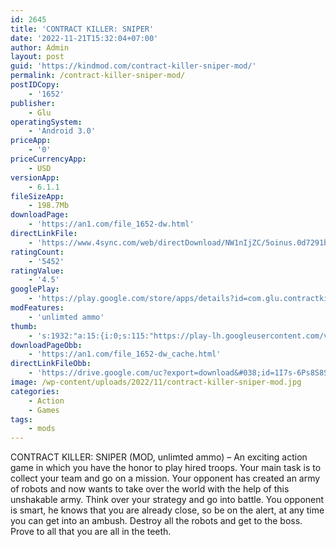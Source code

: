 ```yaml
---
id: 2645
title: 'CONTRACT KILLER: SNIPER'
date: '2022-11-21T15:32:04+07:00'
author: Admin
layout: post
guid: 'https://kindmod.com/contract-killer-sniper-mod/'
permalink: /contract-killer-sniper-mod/
postIDCopy:
    - '1652'
publisher:
    - Glu
operatingSystem:
    - 'Android 3.0'
priceApp:
    - '0'
priceCurrencyApp:
    - USD
versionApp:
    - 6.1.1
fileSizeApp:
    - 198.7Mb
downloadPage:
    - 'https://an1.com/file_1652-dw.html'
directLinkFile:
    - 'https://www.4sync.com/web/directDownload/NW1nIjZC/5oinus.0d7291b1f01a82f5917c54f4b00a6a90'
ratingCount:
    - '5452'
ratingValue:
    - '4.5'
googlePlay:
    - 'https://play.google.com/store/apps/details?id=com.glu.contractkiller3'
modFeatures:
    - 'unlimted ammo'
thumb:
    - 's:1932:"a:15:{i:0;s:115:"https://play-lh.googleusercontent.com/voSQ1RGORSc5XgHMykAqHXxx6dfUfW7HOjSxlBPvKCpJZeJ6FmRMJDa3Pe1e7yLi1Ho=w526-h296";i:1;s:114:"https://play-lh.googleusercontent.com/88cN_hk42Hco3dcMfeD6zWNRlN4hbHnASuIgxzvNPHJIvs-v-oh4RTgoFONl_apsig=w526-h296";i:2;s:114:"https://play-lh.googleusercontent.com/fioFVy_iag2NBHCSs65_zdOY-RqUWMUhCWVsZypllXYkS6HMqWKpTj352m_KMrR4lQ=w526-h296";i:3;s:116:"https://play-lh.googleusercontent.com/WQ-hy6iBUI5tjsV2LCYN1L9ENSXYhZEFB9vYEUjeoSM0DP8KnGXN-bTXUIefjFwcUajx=w526-h296";i:4;s:114:"https://play-lh.googleusercontent.com/l3WfjDiQvRfyNGnToNz2MueF_PCE7Ke2Q9PTVimeCOhpSX_cuqp6NTeN77iB6Q65oA=w526-h296";i:5;s:116:"https://play-lh.googleusercontent.com/8Y9SuoSIJjJawHY0FRzxN4ZNS-MnLm5Gve33SDS9Cs9JQSW7hqFkZieu7CfpDDU4vfwe=w526-h296";i:6;s:115:"https://play-lh.googleusercontent.com/cJEcVr-VsvSiAXgmGbVkiELg1hQKyph4vLodJlyb6HBkkGWz9pFEozgypWadndArE-s=w526-h296";i:7;s:116:"https://play-lh.googleusercontent.com/lXuGW-rLaUtPxWfjS5pfMpYM1dzlhqVN6T31tGFgvMFPiDNX_4q3CDxIpXR8ehaPAu8Y=w526-h296";i:8;s:116:"https://play-lh.googleusercontent.com/F1OJ3A8FzhYhuydxPYcklh1PXSq4UKz62p79hpCcQcaJ1RwQB7ejPr0VtYeFDUC9RErT=w526-h296";i:9;s:115:"https://play-lh.googleusercontent.com/lIwicRWNqQchbN-oQMnLUT-dUoX0nKnVK5_a_4LdWZNg3E8-IiZ2F46_JxKj1QtqEoo=w526-h296";i:10;s:116:"https://play-lh.googleusercontent.com/2pUYYG5iyp8n-qwk7Q2ZyUxHeHH3AMwIPy0IeXWgtO_EQgpMj6fweIAtcvVt8svu0CAy=w526-h296";i:11;s:115:"https://play-lh.googleusercontent.com/0VlOj5cRmQi1TDDAPF9o_VwyirLNMVwuLMgwuc9MfQPgXrIBsXuFFIK7EBHX9D_F9ig=w526-h296";i:12;s:114:"https://play-lh.googleusercontent.com/JCwBn2hDHDByFXFeydqg7ZKjIIEClXyKEjY7we7f1j2bkeC-njFuZNpWzt8MZw8mtA=w526-h296";i:13;s:114:"https://play-lh.googleusercontent.com/pmsIGKWUvpVU1EL2RKLCDMeopyD2PpnbIVFcMVFpp1ss7gbZ5I3_en9WxBoabDTNVg=w526-h296";i:14;s:115:"https://play-lh.googleusercontent.com/zut0CLFs5CLbaYWW47-goJyxKarKQpDWQsroqeDSeEL77jWzO2c4bIVFsbGqBfZ75wU=w526-h296";}";'
downloadPageObb:
    - 'https://an1.com/file_1652-dw_cache.html'
directLinkFileObb:
    - 'https://drive.google.com/uc?export=download&#038;id=1I7s-6Ps8S8Si58P6ETJg2-gXkkmxtNuj'
image: /wp-content/uploads/2022/11/contract-killer-sniper-mod.jpg
categories:
    - Action
    - Games
tags:
    - mods
---
```


CONTRACT KILLER: SNIPER (MOD, unlimted ammo) – An exciting action game in which you have the honor to play hired troops. Your main task is to collect your team and go on a mission. Your opponent has created an army of robots and now wants to take over the world with the help of this unshakable army. Think over your strategy and go into battle. You opponent is smart, he knows that you are already close, so be on the alert, at any time you can get into an ambush. Destroy all the robots and get to the boss. Prove to all that you are all in the teeth.